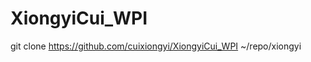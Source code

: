 XiongyiCui_WPI
==============

git clone https://github.com/cuixiongyi/XiongyiCui_WPI ~/repo/xiongyi
